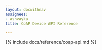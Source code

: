 ```yaml
---
layout: docwithnav
assignees:
- ashvayka
title: CoAP Device API Reference

---
```


{% include docs/reference/coap-api.md %}
